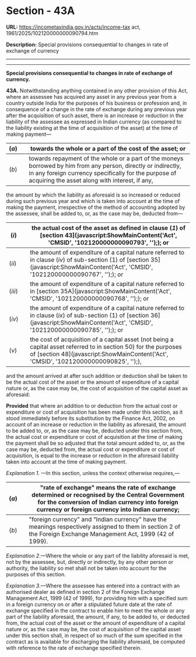 # Section - 43A

**URL:** https://incometaxindia.gov.in/acts/income-tax act, 1961/2025/102120000000090794.htm

**Description:** Special provisions consequential to changes in rate of exchange of currency

---

****  
  
**Special provisions consequential to changes in rate of exchange of currency.**

**43A.** Notwithstanding anything contained in any other provision of this Act, where an assessee has acquired any asset in any previous year from a country outside India for the purposes of his business or profession and, in consequence of a change in the rate of exchange during any previous year after the acquisition of such asset, there is an increase or reduction in the liability of the assessee as expressed in Indian currency (as compared to the liability existing at the time of acquisition of the asset) at the time of making payment—

(_a_)|  |  towards the whole or a part of the cost of the asset; or  
---|---|---  
(_b_)|  |  towards repayment of the whole or a part of the moneys borrowed by him from any person, directly or indirectly, in any foreign currency specifically for the purpose of acquiring the asset along with interest, if any,  
  
the amount by which the liability as aforesaid is so increased or reduced during such previous year and which is taken into account at the time of making the payment, irrespective of the method of accounting adopted by the assessee, shall be added to, or, as the case may be, deducted from—

(_i_)|  |  the actual cost of the asset as defined in clause (_1_) of [section 43](javascript:ShowMainContent\('Act', 'CMSID', '102120000000090793', ''\);); or  
---|---|---  
(_ii_)|  |  the amount of expenditure of a capital nature referred to in clause (_iv_) of sub-section (1) of [section 35](javascript:ShowMainContent\('Act', 'CMSID', '102120000000090767', ''\);); or  
(_iii_)|  |  the amount of expenditure of a capital nature referred to in [section 35A](javascript:ShowMainContent\('Act', 'CMSID', '102120000000090768', ''\);); or  
(_iv_)|  |  the amount of expenditure of a capital nature referred to in clause (_ix_) of sub-section (1) of [section 36](javascript:ShowMainContent\('Act', 'CMSID', '102120000000090785', ''\);); or  
(_v_)|  |  the cost of acquisition of a capital asset (not being a capital asset referred to in section 50) for the purposes of [section 48](javascript:ShowMainContent\('Act', 'CMSID', '102120000000090825', ''\);),  
  
and the amount arrived at after such addition or deduction shall be taken to be the actual cost of the asset or the amount of expenditure of a capital nature or, as the case may be, the cost of acquisition of the capital asset as aforesaid:

**Provided** that where an addition to or deduction from the actual cost or expenditure or cost of acquisition has been made under this section, as it stood immediately before its substitution by the Finance Act, 2002, on account of an increase or reduction in the liability as aforesaid, the amount to be added to, or, as the case may be, deducted under this section from, the actual cost or expenditure or cost of acquisition at the time of making the payment shall be so adjusted that the total amount added to, or, as the case may be, deducted from, the actual cost or expenditure or cost of acquisition, is equal to the increase or reduction in the aforesaid liability taken into account at the time of making payment.

_Explanation 1._ —In this section, unless the context otherwise requires,—

(_a_)|  |  "rate of exchange" means the rate of exchange determined or recognised by the Central Government for the conversion of Indian currency into foreign currency or foreign currency into Indian currency;  
---|---|---  
(_b_)|  |  "foreign currency" and "Indian currency" have the meanings respectively assigned to them in section 2 of the Foreign Exchange Management Act, 1999 (42 of 1999).  
  
_Explanation 2_.—Where the whole or any part of the liability aforesaid is met, not by the assessee, but, directly or indirectly, by any other person or authority, the liability so met shall not be taken into account for the purposes of this section.

_Explanation 3_.—Where the assessee has entered into a contract with an authorised dealer as defined in section 2 of the Foreign Exchange Management Act, 1999 (42 of 1999), for providing him with a specified sum in a foreign currency on or after a stipulated future date at the rate of exchange specified in the contract to enable him to meet the whole or any part of the liability aforesaid, the amount, if any, to be added to, or deducted from, the actual cost of the asset or the amount of expenditure of a capital nature or, as the case may be, the cost of acquisition of the capital asset under this section shall, in respect of so much of the sum specified in the contract as is available for discharging the liability aforesaid, be computed with reference to the rate of exchange specified therein.